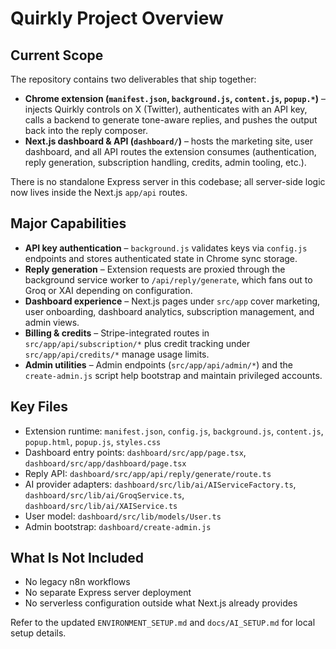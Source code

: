 # Quirkly Project Overview

## Current Scope

The repository contains two deliverables that ship together:

- **Chrome extension (`manifest.json`, `background.js`, `content.js`, `popup.*`)** – injects Quirkly controls on X (Twitter), authenticates with an API key, calls a backend to generate tone-aware replies, and pushes the output back into the reply composer.
- **Next.js dashboard & API (`dashboard/`)** – hosts the marketing site, user dashboard, and all API routes the extension consumes (authentication, reply generation, subscription handling, credits, admin tooling, etc.).

There is no standalone Express server in this codebase; all server-side logic now lives inside the Next.js `app/api` routes.

## Major Capabilities

- **API key authentication** – `background.js` validates keys via `config.js` endpoints and stores authenticated state in Chrome sync storage.
- **Reply generation** – Extension requests are proxied through the background service worker to `/api/reply/generate`, which fans out to Groq or XAI depending on configuration.
- **Dashboard experience** – Next.js pages under `src/app` cover marketing, user onboarding, dashboard analytics, subscription management, and admin views.
- **Billing & credits** – Stripe-integrated routes in `src/app/api/subscription/*` plus credit tracking under `src/app/api/credits/*` manage usage limits.
- **Admin utilities** – Admin endpoints (`src/app/api/admin/*`) and the `create-admin.js` script help bootstrap and maintain privileged accounts.

## Key Files

- Extension runtime: `manifest.json`, `config.js`, `background.js`, `content.js`, `popup.html`, `popup.js`, `styles.css`
- Dashboard entry points: `dashboard/src/app/page.tsx`, `dashboard/src/app/dashboard/page.tsx`
- Reply API: `dashboard/src/app/api/reply/generate/route.ts`
- AI provider adapters: `dashboard/src/lib/ai/AIServiceFactory.ts`, `dashboard/src/lib/ai/GroqService.ts`, `dashboard/src/lib/ai/XAIService.ts`
- User model: `dashboard/src/lib/models/User.ts`
- Admin bootstrap: `dashboard/create-admin.js`

## What Is Not Included

- No legacy n8n workflows
- No separate Express server deployment
- No serverless configuration outside what Next.js already provides

Refer to the updated `ENVIRONMENT_SETUP.md` and `docs/AI_SETUP.md` for local setup details.
